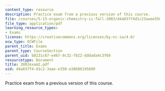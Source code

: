 ```yaml
---
content_type: resource
description: Practice exam from a previous version of this course.
file: /courses/5-13-organic-chemistry-ii-fall-2003/d4a037f4d1c23aaee350e38606195609_2002exam2.pdf
file_type: application/pdf
learning_resource_types:
- Exams
license: https://creativecommons.org/licenses/by-nc-sa/4.0/
ocw_type: OCWFile
parent_title: Exams
parent_type: CourseSection
parent_uid: b8231c67-e467-9c32-f822-dddada4c3f69
resourcetype: Document
title: 2002exam2.pdf
uid: d4a037f4-d1c2-3aae-e350-e38606195609
---
```

Practice exam from a previous version of this course.